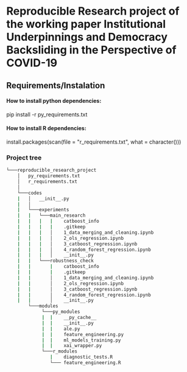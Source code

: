# Reproducible Research project of the working paper **Institutional Underpinnings and Democracy Backsliding in the Perspective of COVID-19**

## Requirements/Instalation
#### How to install python dependencies:
pip install -r py_requirements.txt

#### How to install R dependencies:
install.packages(scan(file = "r_requirements.txt", what = character()))

### Project tree
```bash
└───reproducible_research_project
    │   py_requirements.txt
    │   r_requirements.txt
    │
    └───codes
    |   │   __init__.py
    |   │
    |   └───experiments
    |   |   └───main_research
    |   |   |   |    catboost_info
    |   |   |   |    .gitkeep
    |   |   |   │    1_data_merging_and_cleaning.ipynb
    |   |   |   │    2_ols_regression.ipynb
    |   |   |   │    3_catboost_regression.ipynb
    |   |   |   │    4_random_forest_regression.ipynb
    |   |   |   │    __init__.py
    |   |   └───robustness_check
    |   |       |    catboost_info
    |   |       |    .gitkeep
    |   |       │    1_data_merging_and_cleaning.ipynb
    |   |       │    2_ols_regression.ipynb
    |   |       │    3_catboost_regression.ipynb
    |   |       │    4_random_forest_regression.ipynb
    |   |       │    __init__.py
        └───modules
             └───py_modules
             |  |    __py_cache__
             |  |    __init__.py
             |  |    ale.py
             |  |    feature_engineering.py
             |  |    ml_models_training.py
             |  |    xai_wrapper.py
             └───r_modules
                |    diagnostic_tests.R
                └─── feature_engineering.R
        

```
